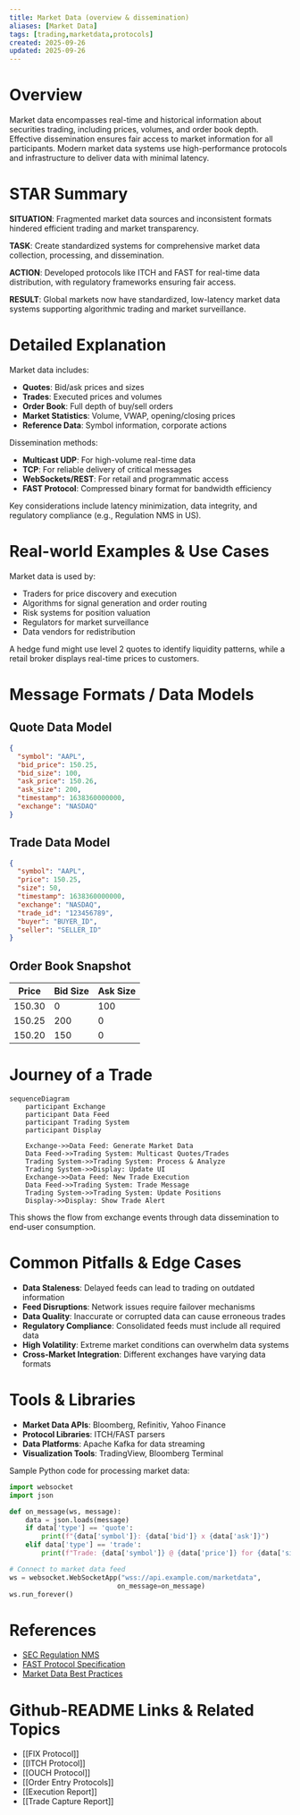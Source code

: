 ```yaml
---
title: Market Data (overview & dissemination)
aliases: [Market Data]
tags: [trading,marketdata,protocols]
created: 2025-09-26
updated: 2025-09-26
---
```


# Overview

Market data encompasses real-time and historical information about securities trading, including prices, volumes, and order book depth. Effective dissemination ensures fair access to market information for all participants. Modern market data systems use high-performance protocols and infrastructure to deliver data with minimal latency.

# STAR Summary

**SITUATION**: Fragmented market data sources and inconsistent formats hindered efficient trading and market transparency.

**TASK**: Create standardized systems for comprehensive market data collection, processing, and dissemination.

**ACTION**: Developed protocols like ITCH and FAST for real-time data distribution, with regulatory frameworks ensuring fair access.

**RESULT**: Global markets now have standardized, low-latency market data systems supporting algorithmic trading and market surveillance.

# Detailed Explanation

Market data includes:
- **Quotes**: Bid/ask prices and sizes
- **Trades**: Executed prices and volumes
- **Order Book**: Full depth of buy/sell orders
- **Market Statistics**: Volume, VWAP, opening/closing prices
- **Reference Data**: Symbol information, corporate actions

Dissemination methods:
- **Multicast UDP**: For high-volume real-time data
- **TCP**: For reliable delivery of critical messages
- **WebSockets/REST**: For retail and programmatic access
- **FAST Protocol**: Compressed binary format for bandwidth efficiency

Key considerations include latency minimization, data integrity, and regulatory compliance (e.g., Regulation NMS in US).

# Real-world Examples & Use Cases

Market data is used by:
- Traders for price discovery and execution
- Algorithms for signal generation and order routing
- Risk systems for position valuation
- Regulators for market surveillance
- Data vendors for redistribution

A hedge fund might use level 2 quotes to identify liquidity patterns, while a retail broker displays real-time prices to customers.

# Message Formats / Data Models

## Quote Data Model

```json
{
  "symbol": "AAPL",
  "bid_price": 150.25,
  "bid_size": 100,
  "ask_price": 150.26,
  "ask_size": 200,
  "timestamp": 1638360000000,
  "exchange": "NASDAQ"
}
```

## Trade Data Model

```json
{
  "symbol": "AAPL",
  "price": 150.25,
  "size": 50,
  "timestamp": 1638360000000,
  "exchange": "NASDAQ",
  "trade_id": "123456789",
  "buyer": "BUYER_ID",
  "seller": "SELLER_ID"
}
```

## Order Book Snapshot

| Price | Bid Size | Ask Size |
|-------|----------|----------|
| 150.30 | 0 | 100 |
| 150.25 | 200 | 0 |
| 150.20 | 150 | 0 |

# Journey of a Trade

```mermaid
sequenceDiagram
    participant Exchange
    participant Data Feed
    participant Trading System
    participant Display

    Exchange->>Data Feed: Generate Market Data
    Data Feed->>Trading System: Multicast Quotes/Trades
    Trading System->>Trading System: Process & Analyze
    Trading System->>Display: Update UI
    Exchange->>Data Feed: New Trade Execution
    Data Feed->>Trading System: Trade Message
    Trading System->>Trading System: Update Positions
    Display->>Display: Show Trade Alert
```

This shows the flow from exchange events through data dissemination to end-user consumption.

# Common Pitfalls & Edge Cases

- **Data Staleness**: Delayed feeds can lead to trading on outdated information
- **Feed Disruptions**: Network issues require failover mechanisms
- **Data Quality**: Inaccurate or corrupted data can cause erroneous trades
- **Regulatory Compliance**: Consolidated feeds must include all required data
- **High Volatility**: Extreme market conditions can overwhelm data systems
- **Cross-Market Integration**: Different exchanges have varying data formats

# Tools & Libraries

- **Market Data APIs**: Bloomberg, Refinitiv, Yahoo Finance
- **Protocol Libraries**: ITCH/FAST parsers
- **Data Platforms**: Apache Kafka for data streaming
- **Visualization Tools**: TradingView, Bloomberg Terminal

Sample Python code for processing market data:

```python
import websocket
import json

def on_message(ws, message):
    data = json.loads(message)
    if data['type'] == 'quote':
        print(f"{data['symbol']}: {data['bid']} x {data['ask']}")
    elif data['type'] == 'trade':
        print(f"Trade: {data['symbol']} @ {data['price']} for {data['size']}")

# Connect to market data feed
ws = websocket.WebSocketApp("wss://api.example.com/marketdata",
                           on_message=on_message)
ws.run_forever()
```

# References

- [SEC Regulation NMS](https://www.sec.gov/rules/final/34-51808.pdf)
- [FAST Protocol Specification](https://www.fixtrading.org/standards/fast/)
- [Market Data Best Practices](https://www.iosco.org/library/pubdocs/pdf/IOSCOPD354.pdf)

# Github-README Links & Related Topics

- [[FIX Protocol]]
- [[ITCH Protocol]]
- [[OUCH Protocol]]
- [[Order Entry Protocols]]
- [[Execution Report]]
- [[Trade Capture Report]]
